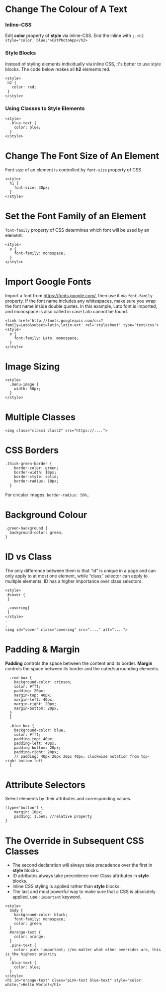 # Change The Colour of A Text
### Inline-CSS
Edit **color** property of **style** via inline-CSS. End the inline with `;`.
`<h2 style="color: blue;">CatPhotoApp</h2>`

### Style Blocks
Instead of styling elements individually via inline CSS, it's better to use style blocks. The code below makes all **h2** elements red.
 ```
<style>
  h2 {
    color: red;
  }
</style>
```

### Using Classes to Style Elements
```
<style>
  .blue-text {
    color: blue;
  }
</style>
```

# Change The Font Size of An Element
Font size of an element is controlled by `font-size` property of CSS.
```
<style>
  h1 {
    font-size: 30px;
  }
</style>
```

# Set the Font Family of an Element
`font-family` property of CSS determines which font will be used by an element. 
```
<style>
  p {
    font-family: monospace;
  }
</style>
```

# Import Google Fonts
Import a font from https://fonts.google.com/, then use it via `font-family` property. If the font name includes any whitespaces, make sure you wrap the font name inside double quotes.
In this example, Lato font is imported, and monospace is also called in case Lato cannot be found.
```
<link href='http://fonts.googleapis.com/css?family=Lato&subset=latin,latin-ext' rel='stylesheet' type='text/css'>
<style>
  p {
    font-family: Lato, monospace;
  }
</style>
```
# Image Sizing
```
<style>
  .menu-image {
    width: 50px;
  }
</style>
```

# Multiple Classes
`<img class="class1 class2" src="https://....">`

# CSS Borders
```
.thick-green-border {
    border-color: green;
    border-width: 10px;
    border-style: solid;
    border-radius: 10px;
  }
```
For circular images: `border-radius: 50%;`

# Background Colour
```
.green-background {
  background-color: green;
}
```

# ID vs Class
The only difference between them is that “id” is unique in a page and can only apply to at most one element, while “class” selector can apply to multiple elements. ID has a higher importance over class selectors.
```
<style>
 #cover {
 }
 
 .coverimg{
 }
</style>
.
.
<img id="cover" class="coverimg" src="...." alt="....">
```
# Padding & Margin
**Padding** controls the space between the content and its border. 
**Margin** controls the space between its border and the outer/surrounding elements.
```
  .red-box {
    background-color: crimson;
    color: #fff;
    padding: 20px;
    margin-top: 40px;
    margin-left: 40px;
    margin-right: 20px;
    margin-bottom: 20px;
  }
  }

  .blue-box {
    background-color: blue;
    color: #fff;
    padding-top: 40px;
    padding-left: 40px;
    padding-bottom: 20px;
    padding-right: 20px;
    // padding: 40px 20px 20px 40px; clockwise notation from top-right-bottom-left
  }
```

# Attribute Selectors
Select elements by their attributes and corresponding values.

```
[type='button'] {
    margin: 10px;
    padding: 1.5em; //relative property
}
```
# The Override in Subsequent CSS Classes
- The second declaration will always take precedence over the first in **style** blocks.
- ID attributes always take precedence over Class attributes in **style** blocks.
- Inline CSS styling is applied rather than **style** blocks.
- The last and most powerful way to make sure that a CSS is absolutely applied, use `!important` keyword.
```
<style>
  body {
    background-color: black;
    font-family: monospace;
    color: green;
  }
  #orange-text {
    color: orange;
  }
  .pink-text {
    color: pink !important; //no matter what other overrides are, this is the highest priority
  }
  .blue-text {
    color: blue;
  }
</style>
<h1 id="orange-text" class="pink-text blue-text" style="color: white;">Hello World!</h1>
```

